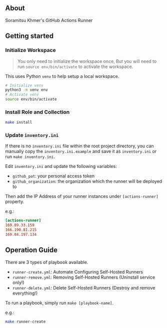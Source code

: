 ## About
Soramitsu Khmer's GitHub Actions Runner 

## Getting started

### Initialize Workspace

> You only need to initialize the workspace once,
> But you will need to run `source env/bin/activate` to activate the workspace.

This uses Python `venv` to help setup a local workspace.

```sh
# Initialize venv
python3 -m venv env
# Activate venv
source env/bin/activate
```

### Install Role and Collection

```sh
make install
```

### Update `inventory.ini`

If there is no `inventory.ini` file within the root project directory, you can manually copy the `inventory.ini.example` and save it as `inventory.ini` or run `make inventory.ini`.

Edit `inventory.ini` and update the following variables:

- `github_pat`: your personal access token
- `github_organization`: the organization which the runner will be deployed to

Then add the IP Address of your runner instances under `[actions-runner]` property.

e.g.:
```ini
[actions-runner]
169.89.33.159
166.190.81.215
169.84.197.134
```

## Operation Guide

There are 3 types of playbook available.

- `runner-create.yml`: Automate Configuring Self-Hosted Runners
- `runner-remove.yml`: Removing Self-Hosted Runners (Uninstall service only!)
- `runner-delete.yml`: Delete Self-Hosted Runners (Destroy and remove everything!)

To run a playbook, simply run `make [playbook-name]`.

e.g.:
```sh
make runner-create
```
